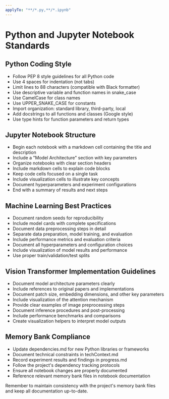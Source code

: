 ```yaml
---
applyTo: "**/*.py,**/*.ipynb"
---
```

# Python and Jupyter Notebook Standards

## Python Coding Style

- Follow PEP 8 style guidelines for all Python code
- Use 4 spaces for indentation (not tabs)
- Limit lines to 88 characters (compatible with Black formatter)
- Use descriptive variable and function names in snake_case
- Use CamelCase for class names
- Use UPPER_SNAKE_CASE for constants
- Import organization: standard library, third-party, local
- Add docstrings to all functions and classes (Google style)
- Use type hints for function parameters and return types

## Jupyter Notebook Structure

- Begin each notebook with a markdown cell containing the title and description
- Include a "Model Architecture" section with key parameters
- Organize notebooks with clear section headers
- Include markdown cells to explain code blocks
- Keep code cells focused on a single task
- Include visualization cells to illustrate key concepts
- Document hyperparameters and experiment configurations
- End with a summary of results and next steps

## Machine Learning Best Practices

- Document random seeds for reproducibility
- Include model cards with complete specifications
- Document data preprocessing steps in detail
- Separate data preparation, model training, and evaluation
- Include performance metrics and evaluation criteria
- Document all hyperparameters and configuration choices
- Include visualization of model results and performance
- Use proper train/validation/test splits

## Vision Transformer Implementation Guidelines

- Document model architecture parameters clearly
- Include references to original papers and implementations
- Document patch size, embedding dimensions, and other key parameters
- Include visualization of the attention mechanism
- Provide clear examples of image preprocessing steps
- Document inference procedures and post-processing
- Include performance benchmarks and comparisons
- Create visualization helpers to interpret model outputs

## Memory Bank Compliance

- Update dependencies.md for new Python libraries or frameworks
- Document technical constraints in techContext.md
- Record experiment results and findings in progress.md
- Follow the project's dependency tracking protocols
- Ensure all notebook changes are properly documented
- Reference relevant memory bank files in notebook documentation

Remember to maintain consistency with the project's memory bank files and keep all documentation up-to-date.
